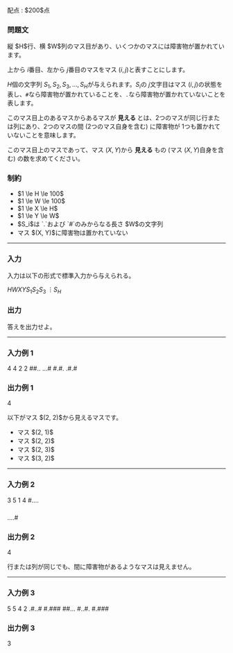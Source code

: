 
<div>

<span>

<span>

<p>
配点 : $200$点
</p>

<div>

<section>

### **問題文**

<p>
縦 $H$行、横 $W$列のマス目があり、いくつかのマスには障害物が置かれています。

上から $i$番目、左から $j$番目のマスをマス $(i, j)$と表すことにします。

$H$個の文字列 $S_1, S_2, S_3, \dots, S_H$が与えられます。$S_i$の $j$文字目はマス $(i, j)$の状態を表し、`#`なら障害物が置かれていることを、`.`なら障害物が置かれていないことを表します。

このマス目上のあるマスからあるマスが
<strong>
見える
</strong>
とは、$2$つのマスが同じ行または列にあり、$2$つのマスの間 ($2$つのマス自身を含む) に障害物が $1$つも置かれていないことを意味します。

このマス目上のマスであって、マス $(X, Y)$から
<strong>
見える
</strong>
もの (マス $(X, Y)$自身を含む) の数を求めてください。
</p>

</section>

</div>

<div>

<section>

### **制約**

<ul>

<li>
$1 \le H \le 100$
</li>

<li>
$1 \le W \le 100$
</li>

<li>
$1 \le X \le H$
</li>

<li>
$1 \le Y \le W$
</li>

<li>
$S_i$は `.`および `#`のみからなる長さ $W$の文字列
</li>

<li>
マス $(X, Y)$に障害物は置かれていない
</li>

</ul>

</section>

</div>

---

<div>

<div>

<section>

### **入力**

<p>
入力は以下の形式で標準入力から与えられる。
</p>

<div>

$H$$W$$X$$Y$$S_1$$S_2$$S_3$$\hspace{3pt} \vdots$$S_H$
</div>

</section>

</div>

<div>

<section>

### **出力**

<p>
答えを出力せよ。  
</p>

</section>

</div>

</div>

---

<div>

<section>

### **入力例 1**

<div>

4 4 2 2
##..
...#
#.#.
.#.#

</div>

</section>

</div>

<div>

<section>

### **出力例 1**

<div>

4

</div>

<p>
以下がマス $(2, 2)$から見えるマスです。  
</p>

<ul>

<li>
マス $(2, 1)$
</li>

<li>
マス $(2, 2)$
</li>

<li>
マス $(2, 3)$
</li>

<li>
マス $(3, 2)$
</li>

</ul>

</section>

</div>

---

<div>

<section>

### **入力例 2**

<div>

3 5 1 4
#....
#####
....#

</div>

</section>

</div>

<div>

<section>

### **出力例 2**

<div>

4

</div>

<p>
行または列が同じでも、間に障害物があるようなマスは見えません。  
</p>

</section>

</div>

---

<div>

<section>

### **入力例 3**

<div>

5 5 4 2
.#..#
#.###
##...
#..#.
#.###

</div>

</section>

</div>

<div>

<section>

### **出力例 3**

<div>

3

</div>

</section>

</div>

</span>

</span>

</div>
